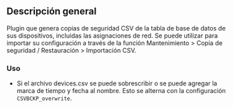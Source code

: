 ## Descripción general

Plugin que genera copias de seguridad CSV de la tabla de base de datos de sus dispositivos, incluidas las asignaciones de red. Se puede utilizar para importar su configuración a través de la función Mantenimiento > Copia de seguridad / Restauración > Importación CSV.

### Uso

- Si el archivo devices.csv se puede sobrescribir o se puede agregar la marca de tiempo y fecha al nombre. Esto se alterna con la configuración `CSVBCKP_overwrite`.
